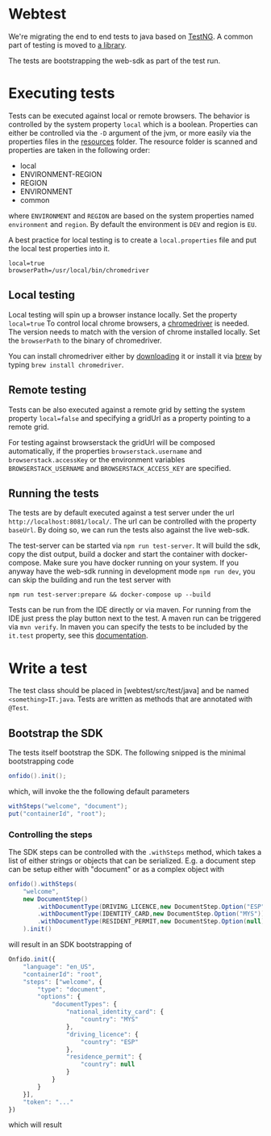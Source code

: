 # Webtest

We're migrating the end to end tests to java based on [TestNG](https://testng.org/doc/). A common part of testing is 
moved to [a library](https://github.com/it-ony/webtest). 
                
The tests are bootstrapping the web-sdk as part of the test run.
          
# Executing tests

Tests can be executed against local or remote browsers. The behavior is controlled by the system property `local` which 
is a boolean. Properties can either be controlled via the `-D` argument of the jvm, or more easily via the properties 
files in the [resources](/test/webtest/src/test/resources) folder. The resource folder is scanned and properties are 
taken in the following order:

* local
* ENVIRONMENT-REGION
* REGION
* ENVIRONMENT
* common

where `ENVIRONMENT` and `REGION` are based on the system properties named `environment` and `region`. By default the 
environment is `DEV` and region is `EU`.

A best practice for local testing is to create a `local.properties` file and put the local test properties into it.

```properties
local=true
browserPath=/usr/local/bin/chromedriver
```

## Local testing

Local testing will spin up a browser instance locally. Set the property `local=true` To control local chrome browsers, a 
[chromedriver](https://chromedriver.chromium.org/) is needed. The version needs to match with the version of 
chrome installed locally. Set the `browserPath` to the binary of chromedriver. 

You can install chromedriver either by [downloading](https://chromedriver.chromium.org/downloads) it or install it via 
[brew](https://brew.sh/) by typing `brew install chromedriver`.

## Remote testing

Tests can be also executed against a remote grid by setting the system property `local=false` and specifying a gridUrl 
as a property pointing to a remote grid. 

For testing against browserstack the gridUrl will be composed automatically, if the properties `browserstack.username` 
and `browserstack.accessKey` or the environment variables `BROWSERSTACK_USERNAME` and `BROWSERSTACK_ACCESS_KEY` are 
specified. 

## Running the tests

The tests are by default executed against a test server under the url `http://localhost:8081/local/`. The url can be 
controlled with the property `baseUrl`. By doing so, we can run the tests also against the live web-sdk.
                                              
The test-server can be started via `npm run test-server`. It will build the sdk, copy the dist output, build a docker and
start the container with docker-compose. Make sure you have docker running on your system. If you anyway have the web-sdk
running in development mode `npm run dev`, you can skip the building and run the test server with 

```shell
npm run test-server:prepare && docker-compose up --build
```

Tests can be run from the IDE directly or via maven. For running from the IDE just press the play button next to the test.
A maven run can be triggered via `mvn verify`. In maven you can specify the tests to be included by the `it.test` 
property, see this [documentation](https://maven.apache.org/surefire/maven-failsafe-plugin/examples/single-test.html).

# Write a test

The test class should be placed in [webtest/src/test/java] and be named `<something>IT.java`. Tests are written as 
methods that are annotated with `@Test`.

## Bootstrap the SDK

The tests itself bootstrap the SDK. The following snipped is the minimal bootstrapping code

```java
onfido().init();
```

which, will invoke the the following default parameters

```java
withSteps("welcome", "document");
put("containerId", "root"); 
```
                                         
### Controlling the steps

The SDK steps can be controlled with the `.withSteps` method, which takes a list of either strings or objects that 
can be serialized. E.g. a document step can be setup either with "document" or as a complex object with 

```java
onfido().withSteps(
    "welcome",
    new DocumentStep()
        .withDocumentType(DRIVING_LICENCE,new DocumentStep.Option("ESP"))
        .withDocumentType(IDENTITY_CARD,new DocumentStep.Option("MYS"))
        .withDocumentType(RESIDENT_PERMIT,new DocumentStep.Option(null))
    ).init()
``` 
                                              
will result in an SDK bootstrapping of

```js
Onfido.init({
    "language": "en_US",
    "containerId": "root",
    "steps": ["welcome", {
        "type": "document",
        "options": {
            "documentTypes": {
                "national_identity_card": {
                    "country": "MYS"
                },
                "driving_licence": {
                    "country": "ESP"
                },
                "residence_permit": {
                    "country": null
                }
            }
        }
    }],
    "token": "..."
})
```

which will result 
